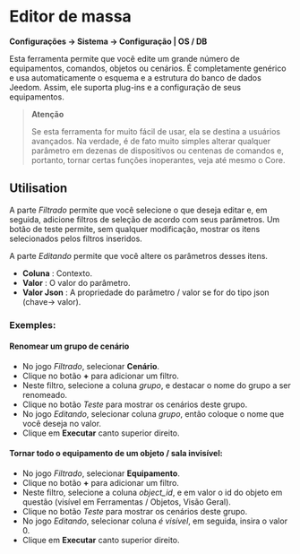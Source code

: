 # Editor de massa
**Configurações → Sistema → Configuração | OS / DB**

Esta ferramenta permite que você edite um grande número de equipamentos, comandos, objetos ou cenários. É completamente genérico e usa automaticamente o esquema e a estrutura do banco de dados Jeedom. Assim, ele suporta plug-ins e a configuração de seus equipamentos.

> **Atenção**
>
> Se esta ferramenta for muito fácil de usar, ela se destina a usuários avançados. Na verdade, é de fato muito simples alterar qualquer parâmetro em dezenas de dispositivos ou centenas de comandos e, portanto, tornar certas funções inoperantes, veja até mesmo o Core.

## Utilisation

A parte *Filtrado* permite que você selecione o que deseja editar e, em seguida, adicione filtros de seleção de acordo com seus parâmetros. Um botão de teste permite, sem qualquer modificação, mostrar os itens selecionados pelos filtros inseridos.

A parte *Editando* permite que você altere os parâmetros desses itens.

- **Coluna** : Contexto.
- **Valor** : O valor do parâmetro.
- **Valor Json** : A propriedade do parâmetro / valor se for do tipo json (chave-> valor).

### Exemples:

#### Renomear um grupo de cenário

- No jogo *Filtrado*, selecionar **Cenário**.
- Clique no botão **+** para adicionar um filtro.
- Neste filtro, selecione a coluna *grupo*, e destacar o nome do grupo a ser renomeado.
- Clique no botão *Teste* para mostrar os cenários deste grupo.
- No jogo *Editando*, selecionar coluna *grupo*, então coloque o nome que você deseja no valor.
- Clique em **Executar** canto superior direito.

#### Tornar todo o equipamento de um objeto / sala invisível:

- No jogo *Filtrado*, selecionar **Equipamento**.
- Clique no botão **+** para adicionar um filtro.
- Neste filtro, selecione a coluna *object_id*, e em valor o id do objeto em questão (visível em Ferramentas / Objetos, Visão Geral).
- Clique no botão *Teste* para mostrar os cenários deste grupo.
- No jogo *Editando*, selecionar coluna *é visível*, em seguida, insira o valor 0.
- Clique em **Executar** canto superior direito.